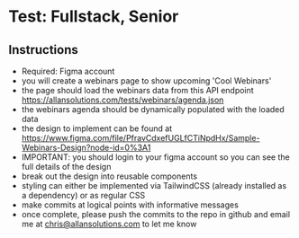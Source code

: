 # Test: Fullstack, Senior

## Instructions

- Required: Figma account
- you will create a webinars page to show upcoming 'Cool Webinars'
- the page should load the webinars data from this API endpoint https://allansolutions.com/tests/webinars/agenda.json
- the webinars agenda should be dynamically populated with the loaded data
- the design to implement can be found at https://www.figma.com/file/PfravCdxefUGLfCTiNpdHx/Sample-Webinars-Design?node-id=0%3A1
- IMPORTANT: you should login to your figma account so you can see the full details of the design
- break out the design into reusable components
- styling can either be implemented via TailwindCSS (already installed as a dependency) or as regular CSS
- make commits at logical points with informative messages
- once complete, please push the commits to the repo in github and email me at chris@allansolutions.com to let me know
